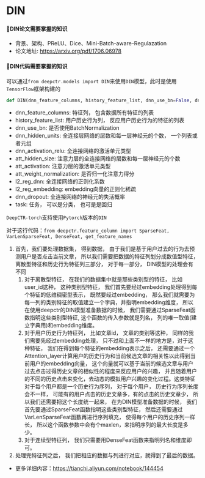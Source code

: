 # DIN

#### 📌DIN论文需要掌握的知识

- 背景、架构、PReLU、Dice、Mini-Batch-aware-Regulazation
- 论文地址: https://arxiv.org/pdf/1706.06978

#### 📌DIN代码需要掌握的知识

可以通过`from deepctr.models import DIN`来使用`DIN`模型，此时是使用`TensorFlow`框架构建的

```python
def DIN(dnn_feature_columns, history_feature_list, dnn_use_bn=False, dnn_hidden_units=(200, 80), dnn_activation='relu', att_hidden_size=(80, 40), att_activation="dice", att_weight_normalization=False, l2_reg_dnn=0, l2_reg_embedding=1e-6, dnn_dropout=0, seed=1024, task='binary'):
```

- dnn_feature_columns: 特征列， 包含数据所有特征的列表
- history_feature_list: 用户历史行为列， 反应用户历史行为的特征的列表
- dnn_use_bn: 是否使用BatchNormalization
- dnn_hidden_units: 全连接层网络的层数和每一层神经元的个数， 一个列表或者元组
- dnn_activation_relu: 全连接网络的激活单元类型
- att_hidden_size: 注意力层的全连接网络的层数和每一层神经元的个数
- att_activation: 注意力层的激活单元类型
- att_weight_normalization: 是否归一化注意力得分
- l2_reg_dnn: 全连接网络的正则化系数
- l2_reg_embedding: embedding向量的正则化稀疏
- dnn_dropout: 全连接网络的神经元的失活概率
- task: 任务， 可以是分类， 也可是是回归

`DeepCTR-torch`支持使用`Pytorch`版本的`DIN`

对于这行代码：`from deepctr.feature_column import SparseFeat, VarLenSparseFeat, DenseFeat, get_feature_names`

1. 首先，我们要处理数据集， 得到数据， 由于我们是基于用户过去的行为去预测用户是否点击当前文章， 所以我们需要把数据的特征列划分成数值型特征， 离散型特征和历史行为特征列三部分， 对于每一部分， DIN模型的处理会有不同
   1. 对于离散型特征， 在我们的数据集中就是那些类别型的特征， 比如user_id这种， 这种类别型特征， 我们首先要经过embedding处理得到每个特征的低维稠密型表示， 既然要经过embedding， 那么我们就需要为每一列的类别特征的取值建立一个字典，并指明embedding维度， 所以在使用deepctr的DIN模型准备数据的时候， 我们需要通过SparseFeat函数指明这些类别型特征, 这个函数的传入参数就是列名， 列的唯一取值(建立字典用)和embedding维度。
   2. 对于用户历史行为特征列， 比如文章id， 文章的类别等这种， 同样的我们需要先经过embedding处理， 只不过和上面不一样的地方是，对于这种特征， 我们在得到每个特征的embedding表示之后， 还需要通过一个Attention_layer计算用户的历史行为和当前候选文章的相关性以此得到当前用户的embedding向量， 这个向量就可以基于当前的候选文章与用户过去点击过得历史文章的相似性的程度来反应用户的兴趣， 并且随着用户的不同的历史点击来变化，去动态的模拟用户兴趣的变化过程。这类特征对于每个用户都是一个历史行为序列， 对于每个用户， 历史行为序列长度会不一样， 可能有的用户点击的历史文章多，有的点击的历史文章少， 所以我们还需要把这个长度统一起来， 在为DIN模型准备数据的时候， 我们首先要通过SparseFeat函数指明这些类别型特征， 然后还需要通过VarLenSparseFeat函数再进行序列填充， 使得每个用户的历史序列一样长， 所以这个函数参数中会有个maxlen，来指明序列的最大长度是多少。
   3. 对于连续型特征列， 我们只需要用DenseFeat函数来指明列名和维度即可。
2. 处理完特征列之后， 我们把相应的数据与列进行对应，就得到了最后的数据。

- 更多详细内容：https://tianchi.aliyun.com/notebook/144454